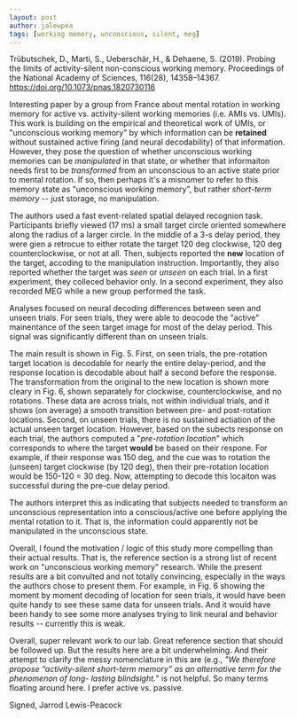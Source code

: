 ```yaml
---
layout: post
author: jalewpea
tags: [working memory, unconscious, silent, meg]
---
```


Trübutschek, D., Marti, S., Ueberschär, H., & Dehaene, S. (2019). Probing the limits of activity-silent non-conscious working memory. Proceedings of the National Academy of Sciences, 116(28), 14358–14367. https://doi.org/10.1073/pnas.1820730116

Interesting paper by a group from France about mental rotation in working memory for active vs. activity-silent working memories (i.e. AMIs vs. UMIs). This work is building on the empirical and theoretical work of UMIs, or "unconscious working memory" by which information can be **retained** without sustained active firing (and neural decodability) of that information. However, they pose the question of whether unconscious working memories can be _manipulated_ in that state, or whether that informaiton needs first to be _transformed_ from an unconscious to an active state prior to mental rotation. If so, then perhaps it's a misnomer to refer to this memory state as "unconscious _working_ memory", but rather _short-term memory_ -- just storage, no manipulation. 

The authors used a fast event-related spatial delayed recognion task. Participants briefly viewed (17 ms) a small target circle oriented somewhere along the radius of a larger circle. In the middle of a 3-s delay period, they were gien a retrocue to either rotate the target 120 deg clockwise, 120 deg counterclockwise, or not at all. Then, subjects reported the **new** location of the target, accoding to the manipulation instruction. Importantly, they also reported whether the target was _seen_ or _unseen_ on each trial. In a first experiment, they colleced behavior only. In a second experiment, they also recorded MEG while a new group performed the task. 

Analyses focused on neural decoding differences between seen and unseen trials. For seen trials, they were able to deocode the "active" mainentance of the seen target image for most of the delay period. This signal was significantly different than on unseen trials. 

The main result is shown in Fig. 5. First, on seen trials, the pre-rotation target location is decodable for nearly the entire delay-period, and the response location is decodable about half a second before the response. The transformation from the original to the new location is shown more cleary in Fig. 6, shown separately for clockwise, counterclockwise, and no rotations. These data are across trials, not within individual trials, and it shows (on average) a smooth transition between pre- and post-rotation locations. Second, on unseen trials, there is no sustained actiation of the actual unseen target location. However, based on the subects response on each trial, the authors computed a "_pre-rotation location_" which corresponds to where the target **would** be based on their respone. For example, if their response was 150 deg, and the cue was to rotation the (unseen) target clockwise (by 120 deg), then their pre-rotation location would be 150-120 = 30 deg. Now, attempting to decode this locaiton was successful during the pre-cue delay period. 

The authors interpret this as indicating that subjects needed to transform an unconscious representation into a conscious/active one before applying the mental rotation to it. That is, the information could apparently not be manipulated in the unconscious state. 

Overall, I found the motivation / logic of this study more compelling than their actual results. That is, the reference section is a strong list of recent work on "unconscious working memory" research. While the present results are a bit convulted and not totally convincing, especially in the ways the authors chose to present them. For example, in Fig. 6 showing the moment by moment decoding of location for seen trials, it would have been quite handy to see these same data for unseen trials. And it would have been handy to see some more analyses trying to link neural and behavior results -- currently this is weak.

Overall, super relevant work to our lab. Great reference section that should be followed up. But the results here are a bit underwhelming. And their attempt to clarify the messy nomenclature in this are (e.g., _"We therefore propose “activity-silent short-term memory” as an alternative term for the phenomenon of long- lasting blindsight._" is not helpful. So many terms floating around here. I prefer active vs. passive. 

Signed,
Jarrod Lewis-Peacock
